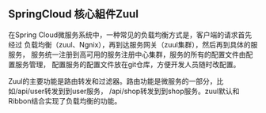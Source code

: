## SpringCloud 核心組件Zuul
在Spring Cloud微服务系统中，一种常见的负载均衡方式是，客户端的请求首先经过
负载均衡（zuul、Ngnix），再到达服务网关（zuul集群），然后再到具体的服服务，
服务统一注册到高可用的服务注册中心集群，服务的所有的配置文件由配置服务管理，
配置服务的配置文件放在git仓库，方便开发人员随时改配置。

Zuul的主要功能是路由转发和过滤器。路由功能是微服务的一部分，比如/api/user转发到到user服务，
/api/shop转发到到shop服务。zuul默认和Ribbon结合实现了负载均衡的功能。

